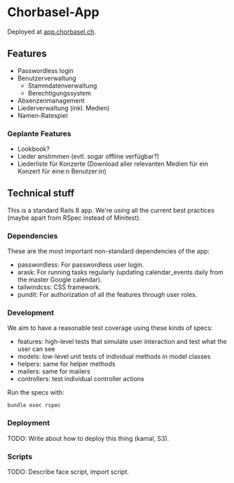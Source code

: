 # Chorbasel-App

Deployed at [app.chorbasel.ch](https://app.chorbasel.ch/). 

## Features

* Passwordless login
* Benutzerverwaltung
  * Stammdatenverwaltung
  * Berechtigungssystem
* Absenzenmanagement
* Liederverwaltung (inkl. Medien)
* Namen-Ratespiel

### Geplante Features

* Lookbook?
* Lieder anstimmen (evtl. sogar offline verfügbar?)
* Liederliste für Konzerte (Download aller relevanten Medien für ein Konzert für eine:n Benutzer:in)

## Technical stuff

This is a standard Rails 8 app. We're using all the current best practices (maybe apart from RSpec instead of Minitest).

### Dependencies

These are the most important non-standard dependencies of the app:

* passwordless: For passwordless user login.
* arask: For running tasks regularly (updating calendar_events daily from the master Google calendar).
* tailwindcss: CSS framework.
* pundit: For authorization of all the features through user roles.

### Development

We aim to have a reasonable test coverage using these kinds of specs:

* features: high-level tests that simulate user interaction and test what the user can see
* models: low-level unit tests of individual methods in model classes
* helpers: same for helper methods
* mailers: same for mailers
* controllers: test individual controller actions

Run the specs with:
```
bundle exec rspec
```

### Deployment

TODO: Write about how to deploy this thing (kamal, S3).

### Scripts

TODO: Describe face script, import script.
